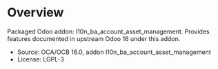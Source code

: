 # Overview

Packaged Odoo addon: l10n_ba_account_asset_management. Provides features documented in upstream Odoo 16 under this addon.

- Source: OCA/OCB 16.0, addon l10n_ba_account_asset_management
- License: LGPL-3
